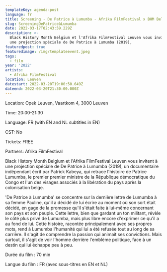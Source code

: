 ```yaml
---
templateKey: agenda-post
language: fr
title: Screening - De Patrice à Lumumba - Afrika FilmFestival x BHM Belgium
slug: ScreeningDePatriceàLumumba
date: 2022-03-17T02:43:59.229Z
description: >-
  Black History Month Belgium et l'Afrika FilmFestival Leuven vous invitent à
  une projection spéciale de De Patrice à Lumumba (2019), 
featuredpost: true
featuredimage: /img/templateevent.jpeg
tags:
  - film
year: '2022'
artists:
  - Afrika FilmFestival
location: Leuven
datestart: 2022-03-20T19:00:50.649Z
dateend: 2022-03-20T21:30:00.000Z
---
```

Location: Opek Leuven, Vaartkom 4, 3000 Leuven

Time: 20:00-21:30

Language: FR (with EN and NL subtitles in EN)

CST: No

Tickets: FREE

Partners: Afrika FilmFestival

Black History Month Belgium et l'Afrika FilmFestival Leuven vous invitent à une projection spéciale de De Patrice à Lumumba (2019), un documentaire indépendant écrit par Patrick Kabeya, qui retrace l'histoire de Patrice Lumumba, le premier premier ministre de la République démocratique du Congo et l'un des visages associés à la libération du pays après la colonisation belge.

'De Patrice à Lumumba' se concentre sur la dernière lettre de Lumumba à sa femme Pauline, qu'il a décidé de lui écrire au moment où son sort était décidé, en gage de la promesse qu'il s'était faite à lui-même concernant son pays et son peuple. Cette lettre, bien que gardant un ton militant, révèle le côté plus privé de Lumumba, mais plus libre encore d'exprimer ce qu'il a au fond de lui. Cette histoire, racontée principalement avec ses propres mots, rend à Lumumba l'humanité qui lui a été refusée tout au long de sa carrière. Il s'agit de comprendre la passion qui animait ses convictions. Mais surtout, il s'agit de voir l'homme derrière l'emblème politique, face à un destin qui lui échappe peu à peu.

Durée du film : 70 min

Langue du film : FR (avec sous-titres en EN et NL)
